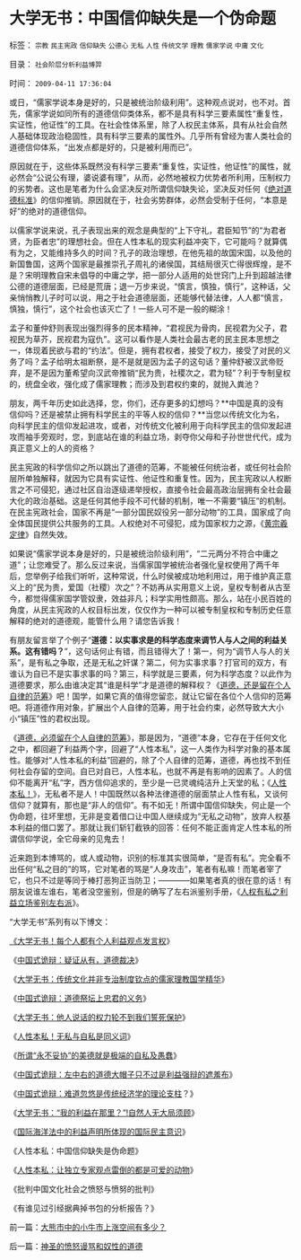 # 大学无书：中国信仰缺失是一个伪命题

标签： `宗教` `民主宪政` `信仰缺失` `公德心` `无私` `人性` `传统文学` `理教` `儒家学说` `中庸` `文化` 

目录： `社会阶层分析利益博羿`

时间： `2009-04-11 17:36:04`

或日，“儒家学说本身是好的，只是被统治阶级利用”。这种观点说对，也不对。首先，儒家学说如同所有的道德信仰类体系，都不是具有科学三要素属性“重复性，实证性，他证性”的工具。在社会性体系里，除了人权民主体系，具有从社会自然人基础体现政治稳固性，具有科学三要素的属性外。几乎所有曾经为害人类社会的道德信仰体系，“出发点都是好的，只是被利用而已”。

原因就在于，这些体系既然没有科学三要素“重复性，实证性，他证性”的属性，就必然会“公说公有理，婆说婆有理”，从而，必然地被权力优势者所利用，压制权力的劣势者。这也是笔者为什么会坚决反对所谓信仰缺失论，坚决反对任何《[绝对道德标准](../../../2009/3/11/信仰，个人世界观的基础断言；不是绝对的道德标准.md)》的信仰推销。原因就在于，社会劣势群体，必然会受制于任何，“本意是好”的绝对的道德信仰。

以儒家学说来说，孔子表现出来的观念是典型的“上下守礼，君臣知节”的“为君者贤，为臣者忠”的理想社会。但在人性本私的现实利益冲突下，它可能吗？就算偶有为之，又能维持多久的时间？孔子的政治理想，在他先祖的故国宋国，以及他的新国鲁国，这两个国家是最推崇孔子周礼的诸侯国，其结局很灭亡得很辉煌，是不是？宋明理教自宋未倡导的中庸之学，把一部分人适用的处世窍门上升到超越法律公德的道德层面，已经是荒唐；退一万步来说，“慎言，慎独，慎行”，这种话，父亲悄悄教儿子时可以说，用之于社会道德层面，还能够代替法律，人人都“慎言，慎独，慎行”，这个社会也该灭亡了！一些人可不是一般的糊涂！

孟子和董仲舒则表现出强烈得多的民本精神，“君视民为骨肉，民视君为父子，君视民为草芥，民视君为寇仇”。这可以看作是人类社会最古老的民主民本思想之一，体现着民欲与君的“约法”。但是，拥有君权者，接受了权力，接受了对民的义务了吗？孟子给明太祖断祭，是不是就是因为孟子的这句话？董仲舒被汉武帝贬弃，是不是因为董希望向汉武帝推销“民为贵，社稷次之，君为轻”？利于专制皇权的，统盘全收，强化成了儒家理教；而涉及到君权约束的，就抛入粪池？

朋友，两千年历史如此选择，您，你们，还存更多的幻想吗？**中国是真的没有信仰吗？还是被禁止拥有科学民主的平等人权的信仰？**当您以传统文化为名，向科学民主的信仰发起进攻，或者，对传统文化被利用于向科学民主的信仰发起进攻而袖手旁观时，您，到底站在谁的利益立场，剥夺你父母和子孙世世代代，成为真正意义上的人的资格？

民主宪政的科学信仰之所以跳出了道德的范筹，不能被任何统治者，或任何社会阶层所单独解释，就因为它具有实证性、他证性和重复性。因为，民主宪政以人权断言之不可侵犯，通过社区自治逐级递举授权，直接令社会最高政治层拥有全社会最大化的政治基础。这是任何其他手段不可代替的机制，唯一不需要“镇压”的机制。在民主宪政社会，国家不再是“一部分国民奴役另一部分动物”的工具，国家成了向全体国民提供公共服务的工具。人权绝对不可侵犯，成为国家权力之源，《[黄宗羲定律](../../../2009/2/9/人权经济学之“黄宗羲定律”.md)》自然失效。

如果说“儒家学说本身是好的，只是被统治阶级利用”，“二元两分不符合中庸之道”；让您难受了。那么反过来说，当儒家国学被统治者强化皇权使用了两千年后，您举例子给我们听听，这种常说，什么时侯被成功地利用过，用于维护真正意义上的“民为贵，爱国（社稷）次之”？不妨再从实用意义上说，皇权专制者从古至今，都觉得儒家国学管奴隶，效益非凡；科学实用性颇高。那么，站在小民百姓的角度，从民主宪政的人权目标出发，仅仅作为一种可以被专制皇权和专制历史任意解释的绝对的道德观，能管什么用？请您告诉我！

有朋友留言举了个例子“**道德：以实事求是的科学态度来调节人与人之间的利益关系。这有错吗？**”，这句话何止有错，而且错得大了！第一，何为“调节人与人的关系”，是有私之争取，还是无私之奸谋？第二，何为实事求事？打官司的双方，有谁认为自已不是实事求事的吗？第三，科学就是三要素，何为科学态度？以此作为道德要求，那么由谁决定其“谁是科学”才是道德的解释权？《[道德，还是留在个人自律的范筹](../../../2007/9/30/民主就是与民约法；法律并不是道德的上层建筑.md)》吧！国学，如果它真的值得您留恋，就让它留在各位个人信仰的范筹吧。将道德作用对象，扩展出个人自律的范筹，用于社会约束，必然导致大大小小“镇压”性的君权出现。

《[道德，必须留在个人自律的范筹](../../../2007/9/30/民主就是与民约法；法律并不是道德的上层建筑.md)》，那是因为，“道德”本身，它存在于任何文化之中，都回避了利益两个字，回避了“人性本私”，这一人类作为科学对象的基本属性。能够对“人性本私的利益”回避的，除了个人自律的范筹，道德，再也找不到任何社会存留的空间。自已对自已，人性本私，也就不再是有影响的因素了。人的信仰不能离开“私”字，西方信仰追求的，至少是一已灵魂纯洁升上天堂的私；《[人性本私！](../../../2009/3/26/人性本私！无私与自私是同义词.md)》，无私者不是人！中国既然以各种法律道德的层面禁止人性有私，又谈何信仰？就算有，那也是“非人的信仰”。有不如无！所谓中国信仰缺失，何止是一个伪命题，往坏里想，无非是变着借口让中国人继续成为“无私之动物”，放弃人权基本利益的借口罢了。那就让我们斩钉截铁的回答：任何不能正面肯定人性本私的所谓信仰学说，全它母亲的见鬼去！

近来跑到本博骂的，或人或动物，识别的标准其实很简单，“是否有私”。完全看不出任何“私之目的”的骂，它对笔者的骂是“人身攻击”，笔者有私嘛！而笔者宰了它，也只不过是等同于棒打恶狗正当防卫；————如果笔者真的很在意的话！有朋友说谁左谁右，笔者没空鉴别，但是的确写了左右派鉴别手册，《[人权有私之利益立场鉴别左右派](http://blog.sina.com.cn/s/blog_5563a64d0100ccx7.html)》。

“大学无书”系列有以下博文：

[《大学无书！每个人都有个人利益观点发言权](../../../2009/3/24/大学无书！每个人都有个人利益观点发言权.md)》

《[中国式诡辩：疑证从有，道德裁决](../../../2009/3/25/中国式诡辩：疑证从有，君权裁决.md)》

《[大学无书：传统文化并非专治制度钦点的儒家理教国学精华](../../../2009/3/25/大学无书：传统文化非钦点国学精华.md)》

《[中国式诡辩：道德祭坛上忠君的义务](../../../2009/3/25/中国式诡辩：道德祭坛上忠君的义务.md)》

《[大学无书：他人说话的权力轮不到我们誓死保护](../../../2009/3/26/他人说话的权力轮不到我们誓死保护.md)》

《[人性本私！无私与自私是同义词](http://blog.sina.com.cn/s/%E4%BA%BA%E6%80%A7%E6%9C%AC%E7%A7%81%EF%BC%81%E6%97%A0%E7%A7%81%E4%B8%8E%E8%87%AA%E7%A7%81%E6%98%AF%E5%90%8C%E4%B9%89%E8%AF%8D)》

《[所谓“永不妥协”的美德就是极端的自私及愚蠢](../../../2009/3/26/人性本私！无私与自私是同义词.md)》

《[中国式诡辩：左中右的道德大帽子只不过是利益强辩的遮羞布](http://blog.sina.com.cn/s/blog_5563a64d0100ccx7.html)》

《[中国式诡辩：难道忽悠是传统经济学的理论支柱](../../../2009/3/28/大学无书：难道诡辩忽悠是传统政治经济学的理论支柱.md)？》

《[大学无书：“我的利益在那里？”!自然人无大局须顾](http://blog.sina.com.cn/s/blog_5563a64d0100cfes.html)》

《[国际海洋法中的利益声明所体现的国际民主意识](../../../2009/4/7/谁主张谁维护的现代国际法；海洋法的利益声明.md)》

《人性本私：中国信仰缺失是伪命题》

《[人性本私：让独立专家观点雷倒的都是可爱的动物](../../../2009/4/2/大学无书：不准为“雷人”专家辩护！.md)》

《批判中国文化社会之愤怒与愤努的批判》

《有谁见过引经据典掉书包的分析报告？》



前一篇：[大熊市中的小牛市上涨空间有多少？](../../../2009/4/10/大熊市中的小牛市上涨空间有多少？.md)

后一篇：[神圣的愤怒谩骂和奴性的道德](../../../2009/4/12/神圣的愤怒谩骂和奴性的道德.md)